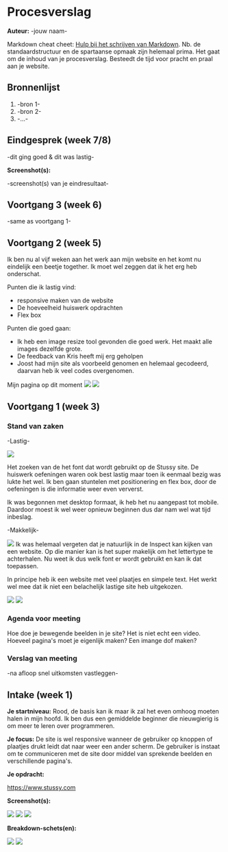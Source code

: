 # Procesverslag
**Auteur:** -jouw naam-

Markdown cheat cheet: [Hulp bij het schrijven van Markdown](https://github.com/adam-p/markdown-here/wiki/Markdown-Cheatsheet). Nb. de standaardstructuur en de spartaanse opmaak zijn helemaal prima. Het gaat om de inhoud van je procesverslag. Besteedt de tijd voor pracht en praal aan je website.



## Bronnenlijst
1. -bron 1-
2. -bron 2-
3. -...-



## Eindgesprek (week 7/8)

-dit ging goed & dit was lastig-

**Screenshot(s):**

-screenshot(s) van je eindresultaat-



## Voortgang 3 (week 6)

-same as voortgang 1-



## Voortgang 2 (week 5)

Ik ben nu al vijf weken aan het werk aan mijn website en het komt nu eindelijk een beetje together. Ik moet wel zeggen dat ik het erg heb onderschat. 

Punten die ik lastig vind:
- responsive maken van de website
- De hoeveelheid huiswerk opdrachten 
- Flex box

Punten die goed gaan:
- Ik heb een image resize tool gevonden die goed werk. Het maakt alle images dezelfde grote.
- De feedback van Kris heeft mij erg geholpen
- Joost had mijn site als voorbeeld genomen en helemaal gecodeerd, daarvan heb ik veel codes overgenomen. 

Mijn pagina op dit moment 
![](images/voortgangweek5.PNG)
![](images/voorgangweek5.1.PNG)



## Voortgang 1 (week 3)

### Stand van zaken

-Lastig-

![](images/website.png)

Het zoeken van de het font dat wordt gebruikt op de Stussy site. De huiswerk oefeningen waren ook best lastig maar toen ik eenmaal bezig was lukte het wel. 
Ik ben gaan stuntelen met positionering en flex box, door de oefeningen is die informatie weer even ververst. 

Ik was begonnen met desktop formaat, ik heb het nu aangepast tot mobile. Daardoor moest ik wel weer opnieuw beginnen dus dar nam wel wat tijd inbeslag. 

-Makkelijk-

![](images/font.PNG)
Ik was helemaal vergeten dat je natuurlijk in de Inspect kan kijken van een website. Op die manier kan is het super makelijk om het lettertype te achterhalen. 
Nu weet ik dus welk font er wordt gebruikt en kan ik dat toepassen. 

In principe heb ik een website met veel plaatjes en simpele text. Het werkt wel mee dat ik niet een belachelijk lastige site heb uitgekozen. 

![](images/voortgangeen.PNG)
![](images/voortgangtwee.PNG)
### Agenda voor meeting

Hoe doe je bewegende beelden in je site? Het is niet echt een video.
Hoeveel pagina's moet je eigenlijk maken?
Een imange dof maken?


### Verslag van meeting

-na afloop snel uitkomsten vastleggen-



## Intake (week 1)

**Je startniveau:** 
Rood, de basis kan ik maar ik zal het even omhoog moeten halen in mijn hoofd. Ik ben dus een gemiddelde beginner die nieuwgierig is om meer te leren over programmeren. 

**Je focus:** 
De site is wel responsive wanneer de gebruiker op knoppen of plaatjes drukt leidt dat naar weer een ander scherm. De gebruiker is instaat om te communiceren met de site door middel van sprekende beelden en verschillende pagina's. 

**Je opdracht:** 

https://www.stussy.com


**Screenshot(s):**

![](images/stussy.png)
![](images/stussy1.png)
![](images/stussy2.png)


**Breakdown-schets(en):**

![](images/breakdown.png)
![](images/breakdown2.png)
